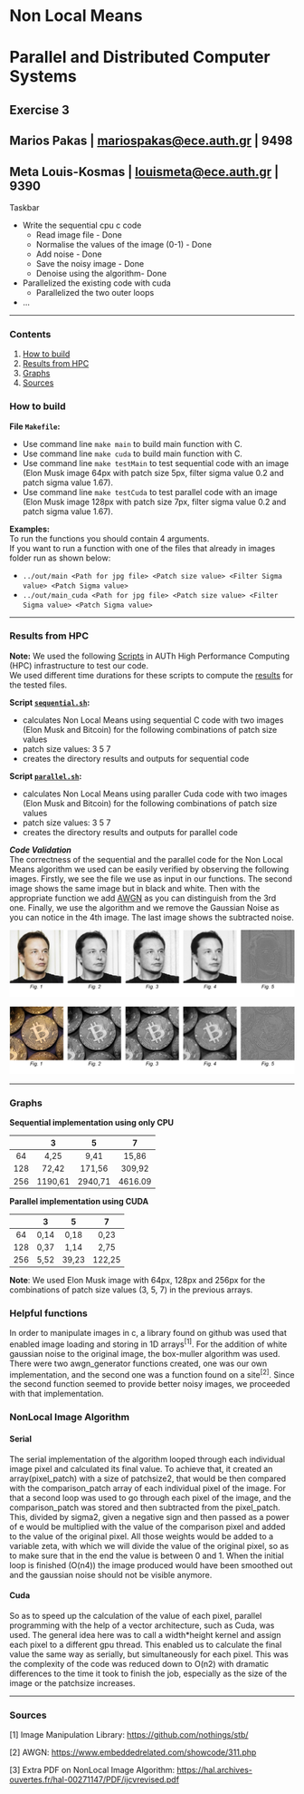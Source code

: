 # Non Local Means
# **Parallel and Distributed Computer Systems**  
## **Exercise 3**
## Marios Pakas | mariospakas@ece.auth.gr | 9498  <br />
## Meta Louis-Kosmas | louismeta@ece.auth.gr | 9390 <br />

Taskbar

* Write the sequential cpu c code
    * Read image file - Done
    * Normalise the values of the image (0-1) - Done
    * Add noise - Done
    * Save the noisy image - Done
    * Denoise using the algorithm- Done
* Parallelized the existing code with cuda
    * Parallelized the two outer loops
* ...

---
### Contents
   1. [How to build](#1)
   2. [Results from HPC](#2)
   3. [Graphs](#3)
   4. [Sources](#4)
   
<a name="1"></a>
### **How to build** 

**File ```Makefile```:**  
   + Use command line ```make main``` to build main function with C.
   + Use command line ```make cuda``` to build main function with C.
   + Use command line ```make testMain``` to test sequential code with an image (Elon Musk image 64px with patch size 5px, filter sigma value 0.2 and patch sigma value 1.67). 
   + Use command line ```make testCuda``` to test parallel code with an image (Elon Musk image 128px with patch size 7px, filter sigma value 0.2 and patch sigma value 1.67). 
   
**Examples:**  
To run the functions you should contain 4 arguments.  
If you want to run a function with one of the files that already in images folder run as shown below:
   + ```../out/main <Path for jpg file> <Patch size value> <Filter Sigma value> <Patch Sigma value>```   
   + ```../out/main_cuda <Path for jpg file> <Patch size value> <Filter Sigma value> <Patch Sigma value>``` 

---
<a name="2"></a>
### **Results from HPC** 

**Note:** We used the following [Scripts](https://github.com/Mavioux/Parallel-And-Distributed-Systems-Exercise-3/tree/main/scripts) in AUTh High Performance Computing (HPC) infrastructure to test our code.  
We used different time durations for these scripts to compute the [results](https://github.com/Mavioux/Parallel-And-Distributed-Systems-Exercise-3/tree/main/results) for the tested files. 

**Script [```sequential.sh```](https://github.com/Mavioux/Parallel-And-Distributed-Systems-Exercise-3/blob/main/scripts/sequential.sh):**
   + calculates Non Local Means using sequential C code with two images (Elon Musk and Bitcoin) for the following combinations of patch size values
   + patch size values: 3 5 7
   + creates the directory results and outputs for sequential code

**Script [```parallel.sh```](https://github.com/Mavioux/Parallel-And-Distributed-Systems-Exercise-3/blob/main/scripts/parallel.sh):**
   + calculates Non Local Means using paraller Cuda code with two images (Elon Musk and Bitcoin) for the following combinations of patch size values
   + patch size values: 3 5 7
   + creates the directory results and outputs for parallel code

**_Code Validation_**  
The correctness of the sequential and the parallel code for the Non Local Means algorithm we used can be easily verified by observing the following images. 
Firstly, we see the file we use as input in our functions. The second image shows the same image but in black and white. Then with the appropriate function we add [AWGN](https://en.wikipedia.org/wiki/Additive_white_Gaussian_noise) as you can distinguish from the 3rd one. Finally, we use the algorithm and we remove the Gaussian Noise as you can notice in the 4th image. The last image shows the subtracted noise.

![Elon Musk](https://github.com/Mavioux/Parallel-And-Distributed-Systems-Exercise-3/blob/main/images/musk_final.jpg)  

![Bitcoin](https://github.com/Mavioux/Parallel-And-Distributed-Systems-Exercise-3/blob/main/images/bitcoin_final.jpg)  

---
<a name="3"></a>
### **Graphs** 

**Sequential implementation using only CPU** 
   
   |     | 3      | 5      | 7      |
   |:---:| :---:  | :---:  | :---:  | 
   | 64  | 4,25   | 9,41   | 15,86  | 
   | 128 | 72,42  | 171,56 | 309,92 | 
   | 256 | 1190,61| 2940,71| 4616.09|

**Parallel implementation using CUDA**
   
   |     | 3      | 5      | 7      |
   |:---:| :---:  | :---:  | :---:  |
   | 64  | 0,14   | 0,18   | 0,23   |
   | 128 | 0,37   | 1,14   | 2,75   |
   | 256 | 5,52   | 39,23  | 122,25 |

**Note**: We used Elon Musk image with 64px, 128px and 256px for the combinations of patch size values (3, 5, 7) in the previous arrays.


### Helpful functions

In order to manipulate images in c, a library found on github was used that enabled image loading and storing in 1D arrays<sup>[1]</sup>. For the addition of white gaussian noise to the original image, the box-muller algorithm was used. There were two awgn_generator functions created, one was our own implementation, and the second one was a function found on a site<sup>[2]</sup>. Since the second function seemed to provide better noisy images, we proceeded  with that implementation.

### NonLocal Image Algorithm

#### Serial

The serial implementation of the algorithm looped through each individual image pixel and calculated its final value. To achieve that, it created an array(pixel_patch) with a size of patchsize2, that would be then compared with the comparison_patch array of each individual pixel  of the image. For that a second loop was used to go through each pixel of the image, and the comparison_patch was stored and then subtracted from the pixel_patch. This, divided by sigma2, given a negative sign and then passed as a power of e would be multiplied with the value of the comparison pixel and added to the value of the original pixel. All those weights would be added to a variable zeta, with which we will divide the value of the original pixel, so as to make sure that in the end the value is between 0 and 1. When the initial loop is finished (O(n4)) the image produced would have been smoothed out and the gaussian noise should not be visible anymore.

#### Cuda

So as to speed up the calculation of the value of each pixel, parallel programming with the help of a vector architecture, such as Cuda, was used. The general idea here was to call a width*height kernel and assign each pixel to a different gpu thread. This enabled us to calculate the final value the same way as serially, but simultaneously for each pixel. This was the complexity of the code was reduced down to O(n2) with dramatic differences to the time it took to finish the job, especially as the size of the image or the patchsize increases.


---
<a name="4"></a>
### **Sources** 

[1] Image Manipulation Library: https://github.com/nothings/stb/

[2] AWGN: https://www.embeddedrelated.com/showcode/311.php

[3] Extra PDF on NonLocal Image Algorithm: https://hal.archives-ouvertes.fr/hal-00271147/PDF/ijcvrevised.pdf

